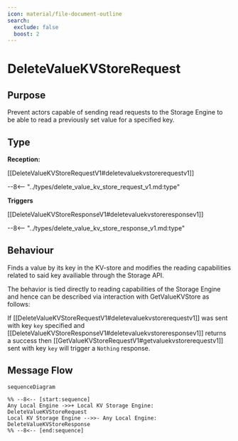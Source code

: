```yaml
---
icon: material/file-document-outline
search:
  exclude: false
  boost: 2
---
```


<div class="message" markdown>

# DeleteValueKVStoreRequest

## Purpose

<!-- --8<-- [start:purpose] -->
Prevent actors capable of sending read requests to the Storage Engine to
be able to read a previously set value for a specified key.

<!-- --8<-- [end:purpose] -->

## Type

<!-- --8<-- [start:type] -->
**Reception:**

[[DeleteValueKVStoreRequestV1#deletevaluekvstorerequestv1]]

--8<-- "../types/delete_value_kv_store_request_v1.md:type"

**Triggers**

[[DeleteValueKVStoreResponseV1#deletevaluekvstoreresponsev1]]

--8<-- "../types/delete_value_kv_store_response_v1.md:type"

<!-- --8<-- [end:type] -->

## Behaviour

<!-- --8<-- [start:behaviour] -->
Finds a value by its key in the KV-store and modifies the reading
capabilities related to said key availiable through the Storage API.

The behavior is tied directly to reading capabilities of the Storage Engine
and hence can be described via interaction with GetValueKVStore as follows:

If [[DeleteValueKVStoreRequestV1#deletevaluekvstorerequestv1]] was sent
with key `key` specified and
[[DeleteValueKVStoreResponseV1#deletevaluekvstoreresponsev1]] returns a
success then [[GetValueKVStoreRequestV1#getvaluekvstorerequestv1]] sent
with key `key` will trigger a `Nothing` response.

<!-- --8<-- [end:behaviour] -->

## Message Flow

<!-- --8<-- [start:messages] -->
```mermaid
sequenceDiagram

%% --8<-- [start:sequence]
Any Local Engine ->>+ Local KV Storage Engine: DeleteValueKVStoreRequest
Local KV Storage Engine -->>- Any Local Engine: DeleteValueKVStoreResponse
%% --8<-- [end:sequence]
```

<!-- --8<-- [end:messages] -->

</div>
